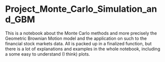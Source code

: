# Project_Monte_Carlo_Simulation_and_GBM

This is a notebook about the Monte Carlo methods and more precisely the Geometric Brownian Motion model and the application on such to the financial stock markets data. All is packed up in a finalized function, but there is a lot of explanations and examples in the whole notebook, including a some easy to understand (I think) plots.
